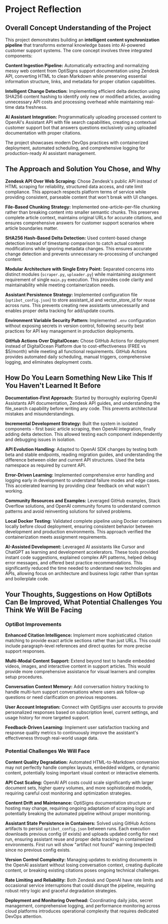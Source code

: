 # Project Reflection

## Overall Concept Understanding of the Project

This project demonstrates building an **intelligent content synchronization pipeline** that transforms external knowledge bases into AI-powered customer support systems. The core concept involves three integrated components:

**Content Ingestion Pipeline:** Automatically extracting and normalizing messy web content from OptiSigns support documentation using Zendesk API, converting HTML to clean Markdown while preserving essential information structure, links, and metadata for proper citation capabilities.

**Intelligent Change Detection:** Implementing efficient delta detection using SHA256 content hashing to identify only new or modified articles, avoiding unnecessary API costs and processing overhead while maintaining real-time data freshness.

**AI Assistant Integration:** Programmatically uploading processed content to OpenAI's Assistant API with file search capabilities, creating a contextual customer support bot that answers questions exclusively using uploaded documentation with proper citations.

The project showcases modern DevOps practices with containerized deployment, automated scheduling, and comprehensive logging for production-ready AI assistant management.

## The Approach and Solution You Chose, and Why

**Zendesk API Over Web Scraping:** Chose Zendesk's public API instead of HTML scraping for reliability, structured data access, and rate limit compliance. This approach respects platform terms of service while providing consistent, parseable content that won't break with UI changes.

**File-Based Chunking Strategy:** Implemented one-article-per-file chunking rather than breaking content into smaller semantic chunks. This preserves complete article context, maintains original URLs for accurate citations, and ensures comprehensive answers for customer support scenarios where article boundaries matter.

**SHA256 Hash-Based Delta Detection:** Used content-based change detection instead of timestamp comparison to catch actual content modifications while ignoring metadata changes. This ensures accurate change detection and prevents unnecessary re-processing of unchanged content.

**Modular Architecture with Single Entry Point:** Separated concerns into distinct modules (`scraper.py`, `uploader.py`) while maintaining assignment requirement of single `main.py` execution. This provides code clarity and maintainability while meeting containerization needs.

**Assistant Persistence Strategy:** Implemented configuration file (`optibot_config.json`) to store assistant_id and vector_store_id for reuse across runs. This prevents creating new assistants unnecessarily and enables proper delta tracking for add/update counts.

**Environment Variable Security Pattern:** Implemented `.env` configuration without exposing secrets in version control, following security best practices for API key management in production deployments.

**GitHub Actions Over DigitalOcean:** Chose GitHub Actions for deployment instead of DigitalOcean Platform due to cost-effectiveness (FREE vs $5/month) while meeting all functional requirements. GitHub Actions provides automated daily scheduling, manual triggers, comprehensive logging, and eliminates deployment costs.

## How Do You Learn Something New Like This If You Haven't Learned It Before

**Documentation-First Approach:** Started by thoroughly exploring OpenAI Assistants API documentation, Zendesk API guides, and understanding the file_search capability before writing any code. This prevents architectural mistakes and misunderstandings.

**Incremental Development Strategy:** Built the system in isolated components - first basic article scraping, then OpenAI integration, finally adding delta detection. This allowed testing each component independently and debugging issues in isolation.

**API Evolution Handling:** Adapted to OpenAI SDK changes by testing both beta and stable endpoints, reading migration guides, and understanding the difference between older and current API structures. Used the beta namespace as required by current API.

**Error-Driven Learning:** Implemented comprehensive error handling and logging early in development to understand failure modes and edge cases. This accelerated learning by providing clear feedback on what wasn't working.

**Community Resources and Examples:** Leveraged GitHub examples, Stack Overflow solutions, and OpenAI community forums to understand common patterns and avoid reinventing solutions for solved problems.

**Local Docker Testing:** Validated complete pipeline using Docker containers locally before cloud deployment, ensuring consistent behavior between development and production environments. This approach verified the containerization meets assignment requirements.

**AI-Assisted Development:** Leveraged AI assistants like Cursor and ChatGPT as learning and development accelerators. These tools provided instant code suggestions, explained complex API patterns, helped debug error messages, and offered best practice recommendations. This significantly reduced the time needed to understand new technologies and APIs, allowing focus on architecture and business logic rather than syntax and boilerplate code.

## Your Thoughts, Suggestions on How OptiBots Can Be Improved, What Potential Challenges You Think We Will Be Facing

### OptiBot Improvements

**Enhanced Citation Intelligence:** Implement more sophisticated citation matching to provide exact article sections rather than just URLs. This could include paragraph-level references and direct quotes for more precise support responses.

**Multi-Modal Content Support:** Extend beyond text to handle embedded videos, images, and interactive content in support articles. This would provide more comprehensive assistance for visual learners and complex setup procedures.

**Conversation Context Memory:** Add conversation history tracking to handle multi-turn support conversations where users ask follow-up questions or need clarification on previous responses.

**User Account Integration:** Connect with OptiSigns user accounts to provide personalized responses based on subscription level, current settings, and usage history for more targeted support.

**Feedback-Driven Learning:** Implement user satisfaction tracking and response quality metrics to continuously improve the assistant's effectiveness through real-world usage data.

### Potential Challenges We Will Face

**Content Quality Degradation:** Automated HTML-to-Markdown conversion may not perfectly handle complex layouts, embedded widgets, or dynamic content, potentially losing important visual context or interactive elements.

**API Cost Scaling:** OpenAI API costs could scale significantly with larger document sets, higher query volumes, and more sophisticated models, requiring careful cost monitoring and optimization strategies.

**Content Drift and Maintenance:** OptiSigns documentation structure or hosting may change, requiring ongoing adaptation of scraping logic and potentially breaking the automated pipeline without proper monitoring.

**Assistant State Persistence in Containers:** Solved using GitHub Actions artifacts to persist `optibot_config.json` between runs. Each execution downloads previous config (if exists) and uploads updated config for next run, ensuring assistant reuse and proper delta tracking in containerized environments. First run will show "artifact not found" warning (expected) since no previous config exists.

**Version Control Complexity:** Managing updates to existing documents in the OpenAI assistant without losing conversation context, creating duplicate content, or breaking existing citations poses ongoing technical challenges.

**Rate Limiting and Reliability:** Both Zendesk and OpenAI have rate limits and occasional service interruptions that could disrupt the pipeline, requiring robust retry logic and graceful degradation strategies.

**Deployment and Monitoring Overhead:** Coordinating daily jobs, secret management, comprehensive logging, and performance monitoring across cloud platforms introduces operational complexity that requires dedicated DevOps attention.
